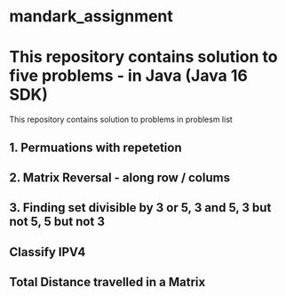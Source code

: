 # mandark_assignment
<h1>This repository contains solution to five problems -  in Java (Java 16 SDK) </h1>
This repository contains solution to problems in problesm list
<h2>1. Permuations with repetetion</h2>
<h2>2. Matrix Reversal - along row / colums</h2>
<h2>3. Finding set divisible by 3 or  5, 3 and 5, 3 but not 5, 5 but not 3</h2>
<h2>Classify IPV4</h2>
<h2> Total Distance travelled in a Matrix </h2>
